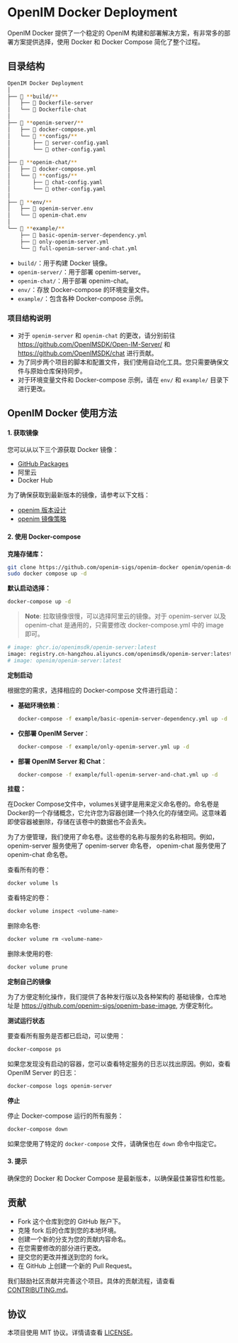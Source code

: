 # OpenIM Docker Deployment

OpenIM Docker 提供了一个稳定的 OpenIM 构建和部署解决方案，有非常多的部署方案提供选择，使用 Docker 和 Docker Compose 简化了整个过程。

## 目录结构

```bash
OpenIM Docker Deployment
│
├── 📁 **build/**
│   ├── 📄 Dockerfile-server
│   └── 📄 Dockerfile-chat
│
├── 📁 **openim-server/**
│   ├── 📄 docker-compose.yml
│   └── 📁 **configs/**
│       ├── 📄 server-config.yaml
│       └── 📄 other-config.yaml
│
├── 📁 **openim-chat/**
│   ├── 📄 docker-compose.yml
│   └── 📁 **configs/**
│       ├── 📄 chat-config.yaml
│       └── 📄 other-config.yaml
│
├── 📁 **env/**
│   ├── 📄 openim-server.env
│   └── 📄 openim-chat.env
│
└── 📁 **example/**
    ├── 📄 basic-openim-server-dependency.yml
    ├── 📄 only-openim-server.yml
    └── 📄 full-openim-server-and-chat.yml
```

- `build/`：用于构建 Docker 镜像。
- `openim-server/`：用于部署 openim-server。
- `openim-chat/`：用于部署 openim-chat。
- `env/`：存放 Docker-compose 的环境变量文件。
- `example/`：包含各种 Docker-compose 示例。


### 项目结构说明

- 对于 `openim-server` 和 `openim-chat` 的更改，请分别前往 https://github.com/OpenIMSDK/Open-IM-Server/ 和 https://github.com/OpenIMSDK/chat 进行贡献。
- 为了同步两个项目的脚本和配置文件，我们使用自动化工具。您只需要确保文件与原始仓库保持同步。
- 对于环境变量文件和 Docker-compose 示例，请在 `env/` 和 `example/` 目录下进行更改。


## OpenIM Docker 使用方法

#### 1. 获取镜像

您可以从以下三个源获取 Docker 镜像：

- [GitHub Packages](https://github.com/orgs/OpenIMSDK/packages?repo_name=Open-IM-Server)
- 阿里云
- Docker Hub

为了确保获取到最新版本的镜像，请参考以下文档：

- [openim 版本设计](https://github.com/OpenIMSDK/Open-IM-Server/blob/main/docs/conversions/version.md)
- [openim 镜像策略](https://github.com/OpenIMSDK/Open-IM-Server/blob/main/docs/conversions/images.md)

#### 2. 使用 Docker-compose

**克隆存储库：**

```bash
git clone https://github.com/openim-sigs/openim-docker openim/openim-docker && export openim=$(pwd)/openim && cd $openim/openim-docker
sudo docker compose up -d
```

**默认启动选择：**

```bash
docker-compose up -d
```

> **Note**:
> 拉取镜像很慢，可以选择阿里云的镜像。对于 openim-server 以及 openim-chat 是通用的，只需要修改 docker-compose.yml 中的 image 即可。

```bash
# image: ghcr.io/openimsdk/openim-server:latest
image: registry.cn-hangzhou.aliyuncs.com/openimsdk/openim-server:latest
# image: openim/openim-server:latest
```


**定制启动**

根据您的需求，选择相应的 Docker-compose 文件进行启动：

- **基础环境依赖**：

  ```bash
  docker-compose -f example/basic-openim-server-dependency.yml up -d
  ```

- **仅部署 OpenIM Server**：

  ```bash
  docker-compose -f example/only-openim-server.yml up -d
  ```

- **部署 OpenIM Server 和 Chat**：

  ```bash
  docker-compose -f example/full-openim-server-and-chat.yml up -d
  ```

**挂载：**

在Docker Compose文件中，volumes关键字是用来定义命名卷的。命名卷是Docker的一个存储概念，它允许您为容器创建一个持久化的存储空间。这意味着即使容器被删除，存储在该卷中的数据也不会丢失。

为了方便管理，我们使用了命名卷。这些卷的名称与服务的名称相同。例如，openim-server 服务使用了 openim-server 命名卷， openim-chat 服务使用了 openim-chat 命名卷。

查看所有的卷：

```bash
docker volume ls
```

查看特定的卷：

```bash
docker volume inspect <volume-name>
```

删除命名卷:

```bash
docker volume rm <volume-name>
```

删除未使用的卷:

```bash
docker volume prune
```


**定制自己的镜像**

为了方便定制化操作，我们提供了各种发行版以及各种架构的 基础镜像，仓库地址是 https://github.com/openim-sigs/openim-base-image, 方便定制化。


**测试运行状态**

要查看所有服务是否都已启动，可以使用：

```bash
docker-compose ps
```

如果您发现没有启动的容器，您可以查看特定服务的日志以找出原因。例如，查看 OpenIM Server 的日志：

```bash
docker-compose logs openim-server
```

**停止**

停止 Docker-compose 运行的所有服务：

```bash
docker-compose down
```

如果您使用了特定的 `docker-compose` 文件，请确保也在 `down` 命令中指定它。

#### 3. 提示

确保您的 Docker 和 Docker Compose 是最新版本，以确保最佳兼容性和性能。


## 贡献

+ Fork 这个仓库到您的 GitHub 账户下。
+ 克隆 fork 后的仓库到您的本地环境。
+ 创建一个新的分支为您的贡献内容命名。
+ 在您需要修改的部分进行更改。
+ 提交您的更改并推送到您的 fork。
+ 在 GitHub 上创建一个新的 Pull Request。

我们鼓励社区贡献并完善这个项目。具体的贡献流程，请查看 [CONTRIBUTING.md](./CONTRIBUTING.md)。

## 协议

本项目使用 MIT 协议。详情请查看 [LICENSE](./LICENSE)。
